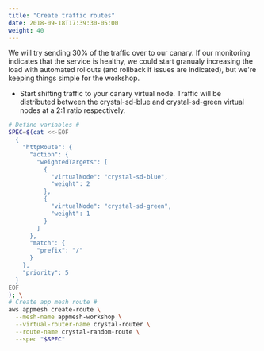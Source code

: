 ```yaml
---
title: "Create traffic routes"
date: 2018-09-18T17:39:30-05:00
weight: 40
---
```


We will  try sending 30% of the traffic over to our canary. If our monitoring indicates that the service is healthy, we could start granualy increasing the load with automated rollouts (and rollback if issues are indicated), but we're keeping things simple for the workshop.

* Start shifting traffic to your canary virtual node. Traffic will be distributed between the crystal-sd-blue and crystal-sd-green virtual nodes at a 2:1 ratio respectively.

```bash
# Define variables #
SPEC=$(cat <<-EOF
  { 
    "httpRoute": {
      "action": { 
        "weightedTargets": [
          {
            "virtualNode": "crystal-sd-blue",
            "weight": 2
          },
          {
            "virtualNode": "crystal-sd-green",
            "weight": 1
          }
        ]
      },
      "match": {
        "prefix": "/"
      }
    },
    "priority": 5
  }
EOF
); \
# Create app mesh route #
aws appmesh create-route \
  --mesh-name appmesh-workshop \
  --virtual-router-name crystal-router \
  --route-name crystal-random-route \
  --spec "$SPEC"
```